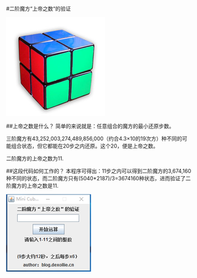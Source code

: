 #二阶魔方“上帝之数“的验证

![cube](Mini%20Cube.jpg)

##上帝之数是什么？
简单的来说就是：任意组合的魔方的最小还原步数。

三阶魔方有43,252,003,274,489,856,000（约合4.3×10的19次方）种不同的可能组合状态，但它都能在20步之内还原。这个20，便是上帝之数。

二阶魔方的上帝之数为11.

##这段代码如何工作的？
本程序可得出：11步之内可以得到二阶魔方的3,674,160种不同的状态，而二阶魔方只有(5040*2187)/3=3674160种状态，进而验证了二阶魔方的上帝之数是11.

![cube](Mini%20Cube2.png)



